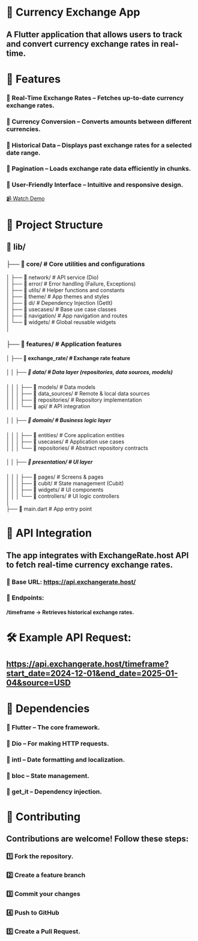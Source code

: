 # 💱 Currency Exchange App


## A Flutter application that allows users to track and convert currency exchange rates in real-time.

# 🚀 Features

### 🔹 Real-Time Exchange Rates – Fetches up-to-date currency exchange rates.

### 🔹 Currency Conversion – Converts amounts between different currencies.

### 🔹 Historical Data – Displays past exchange rates for a selected date range.

### 🔹 Pagination – Loads exchange rate data efficiently in chunks.

### 🔹 User-Friendly Interface – Intuitive and responsive design.


[📹 Watch Demo](https://www.loom.com/share/582d8b30eec641b0ab4a6d3c6811b157)


# 📂 Project Structure
## 📂 lib/  
### ├── 📂 core/                              # Core utilities and configurations  
│   ├── 📂 network/                      # API service (Dio)  
│   ├── 📂 error/                       # Error handling (Failure, Exceptions)  
│   ├── 📂 utils/                 # Helper functions and constants  
│   ├── 📂 theme/                 # App themes and styles  
│   ├── 📂 di/                    # Dependency Injection (GetIt)  
│   ├── 📂 usecases/              # Base use case classes  
│   ├── 📂 navigation/            # App navigation and routes  
│   └── 📂 widgets/               # Global reusable widgets  
│  
### ├── 📂 features/                   # Application features  
#### │   ├── 📂 exchange_rate/          # Exchange rate feature  
##### │   │   ├── 📂 data/               # Data layer (repositories, data sources, models)  
│   │   │   ├── 📂 models/         # Data models  
│   │   │   ├── 📂 data_sources/   # Remote & local data sources  
│   │   │   ├── 📂 repositories/   # Repository implementation  
│   │   │   └── 📂 api/            # API integration  
##### │   │   ├── 📂 domain/             # Business logic layer  
│   │   │   ├── 📂 entities/       # Core application entities  
│   │   │   ├── 📂 usecases/       # Application use cases  
│   │   │   └── 📂 repositories/   # Abstract repository contracts  
##### │   │   ├── 📂 presentation/       # UI layer  
│   │   │   ├── 📂 pages/          # Screens & pages  
│   │   │   ├── 📂 cubit/          # State management (Cubit)  
│   │   │   ├── 📂 widgets/        # UI components  
│   │   │   └── 📂 controllers/    # UI logic controllers  
│  
├── 📄 main.dart                   # App entry point  



# 📡 API Integration

## The app integrates with ExchangeRate.host API to fetch real-time currency exchange rates.


### 🔹 Base URL: https://api.exchangerate.host/

### 🔹 Endpoints:

#### /timeframe → Retrieves historical exchange rates.


# 🛠️ Example API Request:

## https://api.exchangerate.host/timeframe?start_date=2024-12-01&end_date=2025-01-04&source=USD


# 📌 Dependencies

### 🔹 Flutter – The core framework.

### 🔹 Dio – For making HTTP requests.

### 🔹 intl – Date formatting and localization.

### 🔹 bloc – State management.

### 🔹 get_it – Dependency injection.





# 🤝 Contributing

## Contributions are welcome! Follow these steps:


### 1️⃣ Fork the repository.

### 2️⃣ Create a feature branch

### 3️⃣ Commit your changes

### 4️⃣ Push to GitHub

### 5️⃣ Create a Pull Request.
